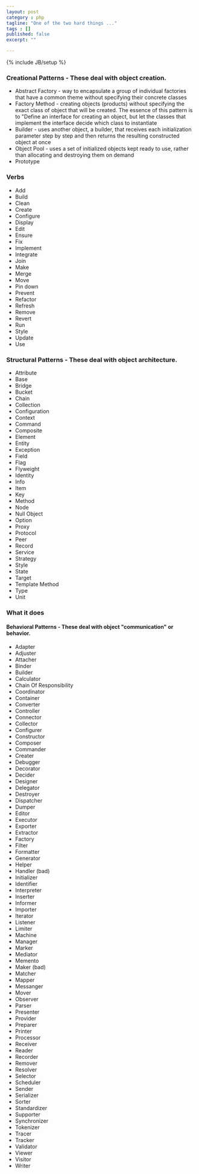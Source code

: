 ```yaml
---
layout: post
category : php
tagline: "One of the two hard things ..."
tags : []
published: false
excerpt: ""

---
```

{% include JB/setup %}


### Creational Patterns - These deal with object creation.

* Abstract Factory - way to encapsulate a group of individual factories that have a common theme without specifying their concrete classes
* Factory Method - creating objects (products) without specifying the exact class of object that will be created. The essence of this pattern is to "Define an interface for creating an object, but let the classes that implement the interface decide which class to instantiate
* Builder - uses another object, a builder, that receives each initialization parameter step by step and then returns the resulting constructed object at once
* Object Pool - uses a set of initialized objects kept ready to use, rather than allocating and destroying them on demand
* Prototype

### Verbs

* Add
* Build
* Clean
* Create
* Configure
* Display
* Edit
* Ensure
* Fix
* Implement
* Integrate
* Join
* Make
* Merge
* Move
* Pin down
* Prevent
* Refactor
* Refresh
* Remove
* Revert
* Run
* Style
* Update
* Use

### Structural Patterns - These deal with object architecture.

* Attribute
* Base
* Bridge
* Bucket
* Chain
* Collection
* Configuration
* Context
* Command
* Composite
* Element
* Entity
* Exception
* Field
* Flag
* Flyweight
* Identity
* Info
* Item
* Key
* Method
* Node
* Null Object
* Option
* Proxy
* Protocol
* Peer
* Record
* Service
* Strategy
* Style
* State
* Target
* Template Method
* Type
* Unit

### What it does

#### Behavioral Patterns - These deal with object "communication" or behavior.

* Adapter
* Adjuster
* Attacher
* Binder
* Builder
* Calculator
* Chain Of Responsibility
* Coordinator
* Container
* Converter
* Controller
* Connector
* Collector
* Configurer
* Constructor
* Composer
* Commander
* Creater
* Debugger
* Decorator
* Decider
* Designer
* Delegator
* Destroyer
* Dispatcher
* Dumper
* Editor
* Executor
* Exporter
* Extractor
* Factory
* Filter
* Formatter
* Generator
* Helper
* Handler (bad)
* Initializer
* Identifier
* Interpreter
* Inserter
* Informer
* Importer
* Iterator
* Listener
* Limiter
* Machine
* Manager
* Marker
* Mediator
* Memento
* Maker (bad)
* Matcher
* Mapper
* Messanger
* Mover
* Observer
* Parser
* Presenter
* Provider
* Preparer
* Printer
* Processor
* Receiver
* Reader
* Recorder
* Remover
* Resolver
* Selector
* Scheduler
* Sender
* Serializer
* Sorter
* Standardizer
* Supporter
* Synchronizer
* Tokenizer
* Tracer
* Tracker
* Validator
* Viewer
* Visitor
* Writer
